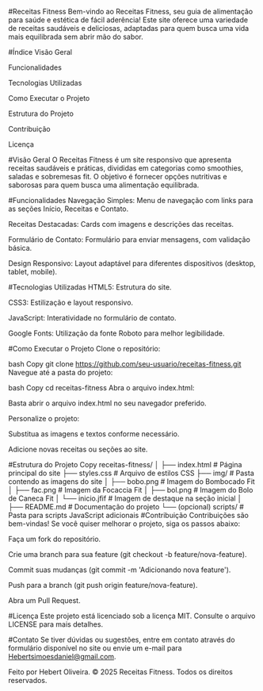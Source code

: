 #Receitas Fitness
Bem-vindo ao Receitas Fitness, seu guia de alimentação para saúde e estética de fácil aderência! Este site oferece uma variedade de receitas saudáveis e deliciosas, adaptadas para quem busca uma vida mais equilibrada sem abrir mão do sabor.

#Índice
Visão Geral

Funcionalidades

Tecnologias Utilizadas

Como Executar o Projeto

Estrutura do Projeto

Contribuição

Licença

#Visão Geral
O Receitas Fitness é um site responsivo que apresenta receitas saudáveis e práticas, divididas em categorias como smoothies, saladas e sobremesas fit. O objetivo é fornecer opções nutritivas e saborosas para quem busca uma alimentação equilibrada.

#Funcionalidades
Navegação Simples: Menu de navegação com links para as seções Início, Receitas e Contato.

Receitas Destacadas: Cards com imagens e descrições das receitas.

Formulário de Contato: Formulário para enviar mensagens, com validação básica.

Design Responsivo: Layout adaptável para diferentes dispositivos (desktop, tablet, mobile).

#Tecnologias Utilizadas
HTML5: Estrutura do site.

CSS3: Estilização e layout responsivo.

JavaScript: Interatividade no formulário de contato.

Google Fonts: Utilização da fonte Roboto para melhor legibilidade.

#Como Executar o Projeto
Clone o repositório:

bash
Copy
git clone https://github.com/seu-usuario/receitas-fitness.git
Navegue até a pasta do projeto:

bash
Copy
cd receitas-fitness
Abra o arquivo index.html:

Basta abrir o arquivo index.html no seu navegador preferido.

Personalize o projeto:

Substitua as imagens e textos conforme necessário.

Adicione novas receitas ou seções ao site.

#Estrutura do Projeto
Copy
receitas-fitness/
│
├── index.html            # Página principal do site
├── styles.css            # Arquivo de estilos CSS
├── img/                  # Pasta contendo as imagens do site
│   ├── bobo.png          # Imagem do Bombocado Fit
│   ├── fac.png           # Imagem da Focaccia Fit
│   ├── bol.png           # Imagem do Bolo de Caneca Fit
│   └── inicio.jfif       # Imagem de destaque na seção inicial
│
├── README.md             # Documentação do projeto
└── (opcional) scripts/   # Pasta para scripts JavaScript adicionais
#Contribuição
Contribuições são bem-vindas! Se você quiser melhorar o projeto, siga os passos abaixo:

Faça um fork do repositório.

Crie uma branch para sua feature (git checkout -b feature/nova-feature).

Commit suas mudanças (git commit -m 'Adicionando nova feature').

Push para a branch (git push origin feature/nova-feature).

Abra um Pull Request.

#Licença
Este projeto está licenciado sob a licença MIT. Consulte o arquivo LICENSE para mais detalhes.

#Contato
Se tiver dúvidas ou sugestões, entre em contato através do formulário disponível no site ou envie um e-mail para Hebertsimoesdaniel@gmail.com.

Feito por Hebert Oliveira.
© 2025 Receitas Fitness. Todos os direitos reservados.
